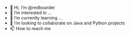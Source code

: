 - 👋 Hi, I’m @redboarder
- 👀 I’m interested in ...
- 🌱 I’m currently learning ...
- 💞️ I’m looking to collaborate on Java and Python projects
- 📫 How to reach me

<!---
redboarder/redboarder is a ✨ special ✨ repository because its `README.md` (this file) appears on your GitHub profile.
You can click the Preview link to take a look at your changes.
--->
